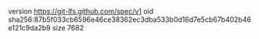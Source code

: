 version https://git-lfs.github.com/spec/v1
oid sha256:87b5f033cb6596e46ce38362ec3dba533b0d16d7e5cb67b402b46e121c9da2b9
size 7682
